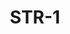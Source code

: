 ﻿---
title: "STR-1"
price: "11900"
size: "2050мм*860мм, 2050мм*960мм"
picture: door1.jpg
description: "Внешняя отделка Металл, Цвет  Антик Медь, Внутренняя отделка фрезерованная МДФ-панель (6мм), Цвет Беленый дуб, рисунок ФЛ-183, Толщина дверного полотна 60 мм, NANO-утепление полотна минеральная плита ISOVER + ПЕНОПЛАСТ контуров уплотнения 2, 2 петли на подшипнике, Наличник Металлический, Основной замок Замок Гардиан 3211, Накладка на верхний замок С автоматическими шторками, Дополнительный замок Гардиан 3001, Цилиндр APECS ключ-вертушка, Броненакладка на цилиндр Накладная, Задвижка «Ночной сторож», Глазок, Ручка РОССО – 713 серебро, Эксцентрик"
---
